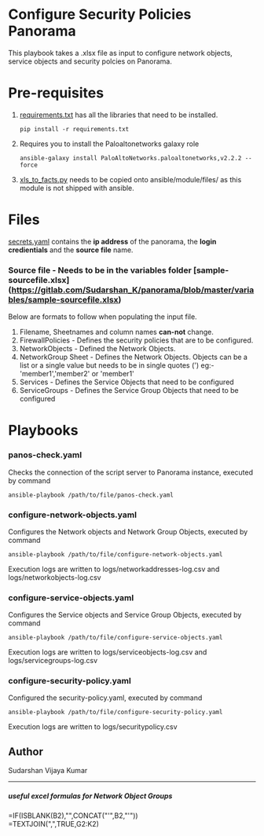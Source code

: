 # Configure Security Policies Panorama

This playbook takes a .xlsx file as input to configure network objects, service objects and security polcies on Panorama.  

# Pre-requisites

1. [requirements.txt](https://gitlab.com/Sudarshan_K/panorama/raw/master/requirements.txt) has all the libraries that need to be installed. 
    ```
    pip install -r requirements.txt
    ```
2. Requires you to install the Paloaltonetworks galaxy role
    ```
    ansible-galaxy install PaloAltoNetworks.paloaltonetworks,v2.2.2 --force
    ```
3. [xls_to_facts.py](https://raw.githubusercontent.com/mamullen13316/ansible_xls_to_facts/master/xls_to_facts.py) needs to be copied onto ansible/module/files/ as this module is not shipped with ansible.
    

# Files

[secrets.yaml](https://gitlab.com/Sudarshan_K/panorama/raw/master/secrets.yaml) contains the **ip address** of the panorama, the **login credientials** and the **source file** name.   

### Source file - Needs to be in the variables folder [sample-sourcefile.xlsx] (https://gitlab.com/Sudarshan_K/panorama/blob/master/variables/sample-sourcefile.xlsx)
Below are formats to follow when populating the input file.
1. Filename, Sheetnames and column names **can-not** change.
2. FirewallPolicies - Defines the security policies that are to be configured.
2. NetworkObjects - Defined the Network Objects.
3. NetworkGroup Sheet - Defines the Network Objects. Objects can be a list or a single value but needs to be in single quotes (') eg:- 'member1','member2' or 'member1'
4. Services - Defines the Service Objects that need to be configured
5. ServiceGroups - Defines the Service Group Objects that need to be configured

# Playbooks

### panos-check.yaml
Checks the connection of the script server to Panorama instance, executed by command
```
ansible-playbook /path/to/file/panos-check.yaml
```

### configure-network-objects.yaml
Configures the Network objects and Network Group Objects, executed by command  
```
ansible-playbook /path/to/file/configure-network-objects.yaml
```
Execution logs are written to logs/networkaddresses-log.csv and logs/networkobjects-log.csv

### configure-service-objects.yaml
Configures the Service objects and Service Group Objects, executed by command  
```
ansible-playbook /path/to/file/configure-service-objects.yaml
```
Execution logs are written to logs/serviceobjects-log.csv and logs/servicegroups-log.csv

### configure-security-policy.yaml
Configured the security-policy.yaml, executed by command  
```
ansible-playbook /path/to/file/configure-security-policy.yaml
```
Execution logs are written to logs/securitypolicy.csv


## Author
Sudarshan Vijaya Kumar

---

##### useful excel formulas for Network Object Groups
=IF(ISBLANK(B2),"",CONCAT("'",B2,"'"))  
=TEXTJOIN(",",TRUE,G2:K2)